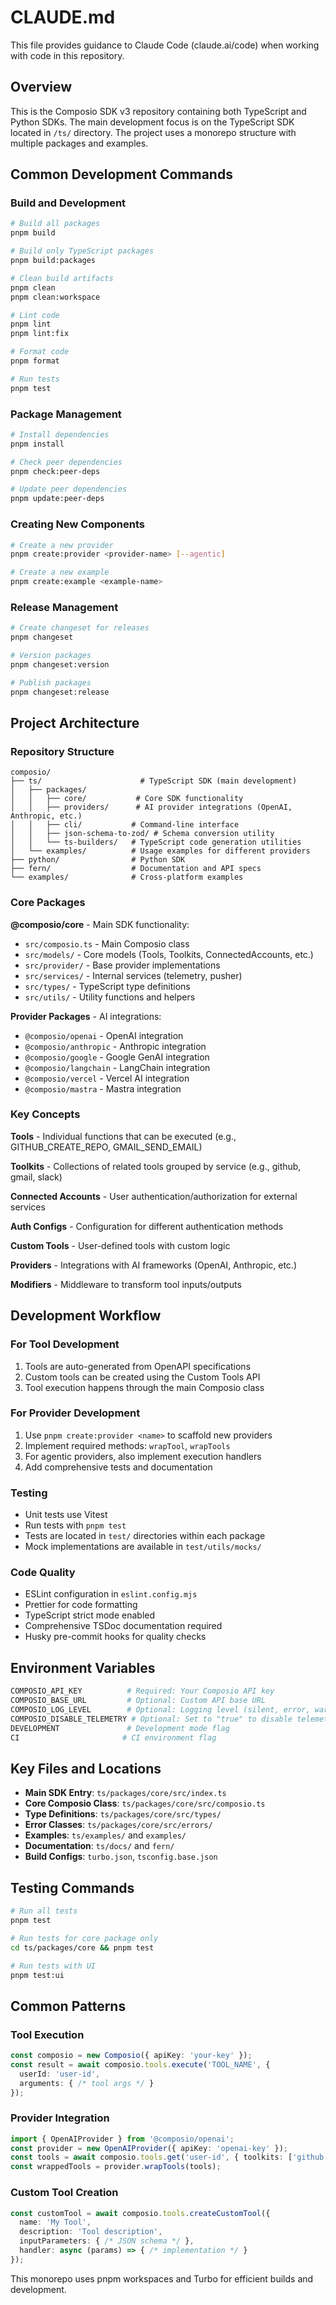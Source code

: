 # CLAUDE.md

This file provides guidance to Claude Code (claude.ai/code) when working with code in this repository.

## Overview

This is the Composio SDK v3 repository containing both TypeScript and Python SDKs. The main development focus is on the TypeScript SDK located in `/ts/` directory. The project uses a monorepo structure with multiple packages and examples.

## Common Development Commands

### Build and Development
```bash
# Build all packages
pnpm build

# Build only TypeScript packages  
pnpm build:packages

# Clean build artifacts
pnpm clean
pnpm clean:workspace

# Lint code
pnpm lint
pnpm lint:fix

# Format code
pnpm format

# Run tests
pnpm test
```

### Package Management
```bash
# Install dependencies
pnpm install

# Check peer dependencies
pnpm check:peer-deps

# Update peer dependencies  
pnpm update:peer-deps
```

### Creating New Components
```bash
# Create a new provider
pnpm create:provider <provider-name> [--agentic]

# Create a new example
pnpm create:example <example-name>
```

### Release Management
```bash
# Create changeset for releases
pnpm changeset

# Version packages
pnpm changeset:version

# Publish packages
pnpm changeset:release
```

## Project Architecture

### Repository Structure
```
composio/
├── ts/                      # TypeScript SDK (main development)
│   ├── packages/
│   │   ├── core/           # Core SDK functionality
│   │   ├── providers/      # AI provider integrations (OpenAI, Anthropic, etc.)
│   │   ├── cli/           # Command-line interface
│   │   ├── json-schema-to-zod/ # Schema conversion utility
│   │   └── ts-builders/   # TypeScript code generation utilities
│   └── examples/          # Usage examples for different providers
├── python/                # Python SDK
├── fern/                  # Documentation and API specs
└── examples/              # Cross-platform examples
```

### Core Packages

**@composio/core** - Main SDK functionality:
- `src/composio.ts` - Main Composio class
- `src/models/` - Core models (Tools, Toolkits, ConnectedAccounts, etc.)
- `src/provider/` - Base provider implementations
- `src/services/` - Internal services (telemetry, pusher)
- `src/types/` - TypeScript type definitions
- `src/utils/` - Utility functions and helpers

**Provider Packages** - AI integrations:
- `@composio/openai` - OpenAI integration
- `@composio/anthropic` - Anthropic integration
- `@composio/google` - Google GenAI integration
- `@composio/langchain` - LangChain integration
- `@composio/vercel` - Vercel AI integration
- `@composio/mastra` - Mastra integration

### Key Concepts

**Tools** - Individual functions that can be executed (e.g., GITHUB_CREATE_REPO, GMAIL_SEND_EMAIL)

**Toolkits** - Collections of related tools grouped by service (e.g., github, gmail, slack)

**Connected Accounts** - User authentication/authorization for external services

**Auth Configs** - Configuration for different authentication methods

**Custom Tools** - User-defined tools with custom logic

**Providers** - Integrations with AI frameworks (OpenAI, Anthropic, etc.)

**Modifiers** - Middleware to transform tool inputs/outputs

## Development Workflow

### For Tool Development
1. Tools are auto-generated from OpenAPI specifications
2. Custom tools can be created using the Custom Tools API
3. Tool execution happens through the main Composio class

### For Provider Development
1. Use `pnpm create:provider <name>` to scaffold new providers
2. Implement required methods: `wrapTool`, `wrapTools`
3. For agentic providers, also implement execution handlers
4. Add comprehensive tests and documentation

### Testing
- Unit tests use Vitest
- Run tests with `pnpm test`
- Tests are located in `test/` directories within each package
- Mock implementations are available in `test/utils/mocks/`

### Code Quality
- ESLint configuration in `eslint.config.mjs`
- Prettier for code formatting
- TypeScript strict mode enabled
- Comprehensive TSDoc documentation required
- Husky pre-commit hooks for quality checks

## Environment Variables

```bash
COMPOSIO_API_KEY          # Required: Your Composio API key
COMPOSIO_BASE_URL         # Optional: Custom API base URL
COMPOSIO_LOG_LEVEL        # Optional: Logging level (silent, error, warn, info, debug)
COMPOSIO_DISABLE_TELEMETRY # Optional: Set to "true" to disable telemetry
DEVELOPMENT               # Development mode flag
CI                       # CI environment flag
```

## Key Files and Locations

- **Main SDK Entry**: `ts/packages/core/src/index.ts`
- **Core Composio Class**: `ts/packages/core/src/composio.ts`
- **Type Definitions**: `ts/packages/core/src/types/`
- **Error Classes**: `ts/packages/core/src/errors/`
- **Examples**: `ts/examples/` and `examples/`
- **Documentation**: `ts/docs/` and `fern/`
- **Build Configs**: `turbo.json`, `tsconfig.base.json`

## Testing Commands

```bash
# Run all tests
pnpm test

# Run tests for core package only
cd ts/packages/core && pnpm test

# Run tests with UI
pnpm test:ui
```

## Common Patterns

### Tool Execution
```typescript
const composio = new Composio({ apiKey: 'your-key' });
const result = await composio.tools.execute('TOOL_NAME', {
  userId: 'user-id',
  arguments: { /* tool args */ }
});
```

### Provider Integration
```typescript
import { OpenAIProvider } from '@composio/openai';
const provider = new OpenAIProvider({ apiKey: 'openai-key' });
const tools = await composio.tools.get('user-id', { toolkits: ['github'] });
const wrappedTools = provider.wrapTools(tools);
```

### Custom Tool Creation
```typescript
const customTool = await composio.tools.createCustomTool({
  name: 'My Tool',
  description: 'Tool description',
  inputParameters: { /* JSON schema */ },
  handler: async (params) => { /* implementation */ }
});
```

This monorepo uses pnpm workspaces and Turbo for efficient builds and development.